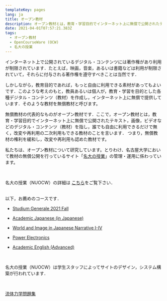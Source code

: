 ```yaml
---
templateKey: pages
lang: ja
title: オープン教材
description: オープン教材とは，教育・学習目的でインターネット上に無償で公開されたテキスト，画像，ビデオなどのデジタル・コンテンツ（教材）のことを言います．私たちはオープン教材について研究しています．
date: 2021-04-01T07:57:21.383Z
tags:
  - オープン教材
  - OpenCourseWare (OCW)
  - 名大の授業
---
```


インターネット上で公開されているデジタル・コンテンツには著作権があり利用が制限されています．たとえば，映画，音楽，あるいは書籍などは利用が制限されていて，それらに付与される著作権を遵守すべきことは当然です．

しかしながら，教育目的であれば，もっと自由に利用できる素材があってもよいです．このような考えのもと，教員あるいは個人が，教育・学習を目的とした各種デジタル・コンテンツ（教材）を作成し，インターネット上に無償で提供しています．そのような教材を無償教材と呼びます。

無償教材の代表的なものがオープン教材です．ここで，オープン教材とは，教育・学習目的でインターネット上に無償で公開されたテキスト，画像，ビデオなどのデジタル・コンテンツ（教材）を指し，誰でも自由に利用できるだけで無く，改変や再利用の二次利用もできる教材のことを言います．
つまり，無償教材の権利を緩和し，改変や再利用も認めた教材です。

私たちは、オープン教材について研究しています。とりわけ、名古屋大学において教材の無償公開を行っているサイト「[名大の授業](https://ocw.nagoya-u.jp/ "Nagoya University’s OpenCourseWare (NUOCW)")」の管理・運用に係わっています。

<br />

名大の授業（NUOCW）の詳細は [こちら](https://ocw.nagoya-u.jp/about "About NUOCW")をご覧下さい．

<br />
以下，お薦めのコースです．

- [Studium Generale 2021 Fall](https://ocw.nagoya-u.jp/en/courses/838-studium-generale-2021-fall-2022-1/ "Studium Generale 2021 Fall")

- [Academic Japanese (in Japanese)](https://ocw.nagoya-u.jp/courses/441-%E3%82%A2%E3%82%AB%E3%83%87%E3%83%9F%E3%83%83%E3%82%AF%E6%97%A5%E6%9C%AC%E8%AA%9E%EF%BC%88%E8%AA%AD%E8%A7%A3%E3%83%BB%E6%96%87%E7%AB%A0%E8%A1%A8%E7%8F%BE%EF%BC%89%EF%BC%95%EF%BC%8F%E6%BC%A2%E5%AD%97%EF%BC%92%EF%BC%92%EF%BC%90%EF%BC%90-2018/ "Academic Japanese (in Japanese")

- [World and Image in Japanese Narrative I-IV](https://ocw.nagoya-u.jp/en/courses/472-World-and-Image-in-Japanese-Narrative-I-IV-2013/ "World and Image in Japanese Narrative I-IV")

- [Power Electronics](https://ocw.nagoya-u.jp/en/courses/422-Power-Electronics-2013/ "Power Electronics")

- [Academic English (Advanced)](https://ocw.nagoya-u.jp/en/courses/867-academic-english-advanced-2022/ "Academic English (Advanced)")

<br />

名大の授業（NUOCW）は学生スタッフによってサイトのデザイン，システム構築が行われています．

<br />

[流体力学問題集](/OER/Fluid-Mechanics-Problems/)
